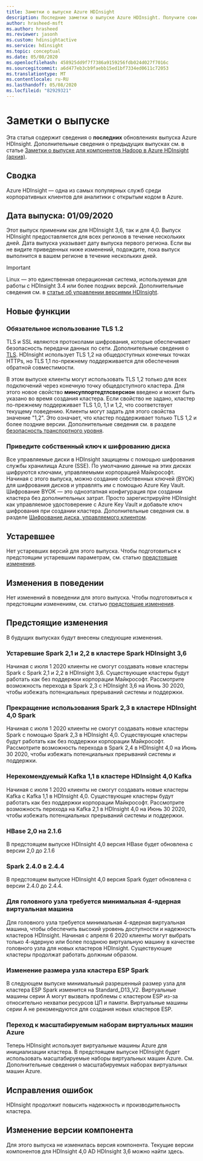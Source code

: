 ```yaml
---
title: Заметки о выпуске Azure HDInsight
description: Последние заметки о выпуске Azure HDInsight. Получите советы по разработке и подробные сведения о Hadoop, Spark, R Server, Hive и других.
author: hrasheed-msft
ms.author: hrasheed
ms.reviewer: jasonh
ms.custom: hdinsightactive
ms.service: hdinsight
ms.topic: conceptual
ms.date: 05/08/2020
ms.openlocfilehash: 458925dd9f7f7386a9159256fdb024d027f7016c
ms.sourcegitcommit: a6d477eb3cb9faebb15ed1bf7334ed0611c72053
ms.translationtype: MT
ms.contentlocale: ru-RU
ms.lasthandoff: 05/08/2020
ms.locfileid: "82929321"
---
```

# <a name="release-notes"></a>Заметки о выпуске

Эта статья содержит сведения о **последних** обновлениях выпуска Azure HDInsight. Дополнительные сведения о предыдущих выпусках см. в статье [Заметки о выпуске для компонентов Hadoop в Azure HDInsight (архив)](hdinsight-release-notes-archive.md).

## <a name="summary"></a>Сводка

Azure HDInsight — одна из самых популярных служб среди корпоративных клиентов для аналитики с открытым кодом в Azure.

## <a name="release-date-01092020"></a>Дата выпуска: 01/09/2020

Этот выпуск применим как для HDInsight 3,6, так и для 4,0. Выпуск HDInsight предоставляется для всех регионов в течение нескольких дней. Дата выпуска указывает дату выпуска первого региона. Если вы не видите приведенных ниже изменений, подождите, пока выпуск выполнится в вашем регионе в течение нескольких дней.

> [!IMPORTANT]  
> Linux — это единственная операционная система, используемая для работы с HDInsight 3.4 или более поздних версий. Дополнительные сведения см. в [статье об управлении версиями HDInsight](hdinsight-component-versioning.md).

## <a name="new-features"></a>Новые функции
### <a name="tls-12-enforcement"></a>Обязательное использование TLS 1.2
TLS и SSL являются протоколами шифрования, которые обеспечивает безопасность передачи данных по сети. Дополнительные сведения о [TLS](https://en.wikipedia.org/wiki/Transport_Layer_Security#SSL_1.0.2C_2.0_and_3.0). HDInsight использует TLS 1,2 на общедоступных конечных точках HTTPs, но TLS 1,1 по-прежнему поддерживается для обеспечения обратной совместимости. 

В этом выпуске клиенты могут использовать TLS 1,2 только для всех подключений через конечную точку общедоступного кластера. Для этого новое свойство **минсуппортедтлсверсион** введено и может быть указано во время создания кластера. Если свойство не задано, кластер по-прежнему поддерживает TLS 1,0, 1,1 и 1,2, что соответствует текущему поведению. Клиенты могут задать для этого свойства значение "1,2". Это означает, что кластер поддерживает только TLS 1,2 и более поздние версии. Дополнительные сведения см. в разделе [безопасность транспортного уровня](./transport-layer-security.md).

### <a name="bring-your-own-key-for-disk-encryption"></a>Приведите собственный ключ к шифрованию диска
Все управляемые диски в HDInsight защищены с помощью шифрования службы хранилища Azure (SSE). По умолчанию данные на этих дисках шифруются ключами, управляемыми корпорацией Майкрософт. Начиная с этого выпуска, можно создание собственных ключей (BYOK) для шифрования дисков и управлять им с помощью Azure Key Vault. Шифрование BYOK — это одноэтапная конфигурация при создании кластера без дополнительных затрат. Просто зарегистрируйте HDInsight как управляемое удостоверение с Azure Key Vault и добавьте ключ шифрования при создании кластера. Дополнительные сведения см. в разделе [Шифрование диска, управляемого клиентом](https://docs.microsoft.com/azure/hdinsight/disk-encryption).

## <a name="deprecation"></a>Устаревшее
Нет устаревших версий для этого выпуска. Чтобы подготовиться к предстоящим устаревшим параметрам, см. статью [предстоящие изменения](#upcoming-changes).

## <a name="behavior-changes"></a>Изменения в поведении
Нет изменений в поведении для этого выпуска. Чтобы подготовиться к предстоящим изменениям, см. статью [предстоящие изменения](#upcoming-changes).

## <a name="upcoming-changes"></a>Предстоящие изменения
В будущих выпусках будут внесены следующие изменения. 

### <a name="deprecate-spark-21-and-22-in-hdinsight-36-spark-cluster"></a>Устаревшие Spark 2,1 и 2,2 в кластере Spark HDInsight 3,6
Начиная с июля 1 2020 клиенты не смогут создавать новые кластеры Spark с Spark 2,1 и 2,2 в HDInsight 3,6. Существующие кластеры будут работать как без поддержки корпорации Майкрософт. Рассмотрите возможность перехода в Spark 2,3 с HDInsight 3,6 на Июнь 30 2020, чтобы избежать потенциальных прерываний системы и поддержки.

### <a name="deprecate-spark-23-in-hdinsight-40-spark-cluster"></a>Прекращение использования Spark 2,3 в кластере HDInsight 4,0 Spark
Начиная с июля 1 2020 клиенты не смогут создавать новые кластеры Spark с помощью Spark 2,3 в HDInsight 4,0. Существующие кластеры будут работать как без поддержки корпорации Майкрософт. Рассмотрите возможность перехода в Spark 2,4 в HDInsight 4,0 на Июнь 30 2020, чтобы избежать потенциальных прерываний системы и поддержки.

### <a name="deprecate-kafka-11-in-hdinsight-40-kafka-cluster"></a>Нерекомендуемый Kafka 1,1 в кластере HDInsight 4,0 Kafka
Начиная с июля 1 2020 клиенты не смогут создавать новые кластеры Kafka с Kafka 1,1 в HDInsight 4,0. Существующие кластеры будут работать как без поддержки корпорации Майкрософт. Рассмотрите возможность перехода на Kafka 2,1 в HDInsight 4,0 на Июнь 30 2020, чтобы избежать потенциальных прерываний системы и поддержки.

### <a name="hbase-20-to-216"></a>HBase 2,0 на 2.1.6
В предстоящем выпуске HDInsight 4,0 версия HBase будет обновлена с версии 2,0 до 2.1.6

### <a name="spark-240-to-244"></a>Spark 2.4.0 в 2.4.4
В предстоящем выпуске HDInsight 4,0 версия Spark будет обновлена с версии 2.4.0 до 2.4.4.

### <a name="a-minimum-4-core-vm-is-required-for-head-node"></a>Для головного узла требуется минимальная 4-ядерная виртуальная машина 
Для головного узла требуется минимальная 4-ядерная виртуальная машина, чтобы обеспечить высокий уровень доступности и надежность кластеров HDInsight. Начиная с апреля 6 2020 клиенты могут выбрать только 4-ядерную или более позднюю виртуальную машину в качестве головного узла для новых кластеров HDInsight. Существующие кластеры продолжат работать должным образом. 

### <a name="esp-spark-cluster-node-size-change"></a>Изменение размера узла кластера ESP Spark 
В следующем выпуске минимальный разрешенный размер узла для кластера ESP Spark изменится на Standard_D13_V2. Виртуальные машины серии A могут вызвать проблемы с кластером ESP из-за относительно нехватки ресурсов ЦП и памяти. Виртуальные машины серии A не рекомендуются для создания новых кластеров ESP.

### <a name="moving-to-azure-virtual-machine-scale-sets"></a>Переход к масштабируемым наборам виртуальных машин Azure
Теперь HDInsight использует виртуальные машины Azure для инициализации кластера. В предстоящем выпуске HDInsight будет использовать масштабируемые наборы виртуальных машин Azure. См. Дополнительные сведения о масштабируемых наборах виртуальных машин Azure.

## <a name="bug-fixes"></a>Исправления ошибок
HDInsight продолжит повысить надежность и производительность кластера. 

## <a name="component-version-change"></a>Изменение версии компонента
Для этого выпуска не изменилась версия компонента. Текущие версии компонентов для HDInsight 4,0 AD HDInsight 3,6 можно найти здесь.

